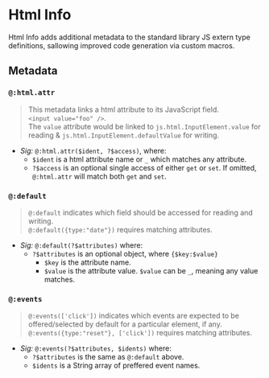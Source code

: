 # Html Info

Html Info adds additional metadata to the standard library JS extern type definitions, sallowing improved code generation via custom macros.

## Metadata

### `@:html.attr`

> This metadata links a html attribute to its JavaScript field.   
> `<input value="foo" />`.  
> The `value` attribute would be linked to `js.html.InputElement.value` for reading & `js.html.InputElement.defaultValue` for writing.

- _Sig:_ `@:html.attr($ident, ?$access)`, where:
    + `$ident` is a html attribute name or `_` which matches any attribute.
    + `?$access` is an optional single access of either `get` or `set`. If omitted, `@:html.attr` will match both `get` and `set`.

### `@:default`

> `@:default` indicates which field should be accessed for reading and writing.   
> `@:default({type:"date"})` requires matching attributes.

- _Sig:_ `@:default(?$attributes)` where:
    + `?$attributes` is an optional object, where `{$key:$value}`
        - `$key` is the attribute name.
        - `$value` is the attribute value. `$value` can be `_`, meaning any value matches.

### `@:events`

> `@:events(['click'])` indicates which events are expected to be offered/selected by default for a particular element, if any.   
> `@:events({type:"reset"}, ['click'])` requires matching attributes.

- _Sig:_ `@:events(?$attributes, $idents)` where:
    + `?$attributes` is the same as `@:default` above.
    + `$idents` is a String array of preffered event names.